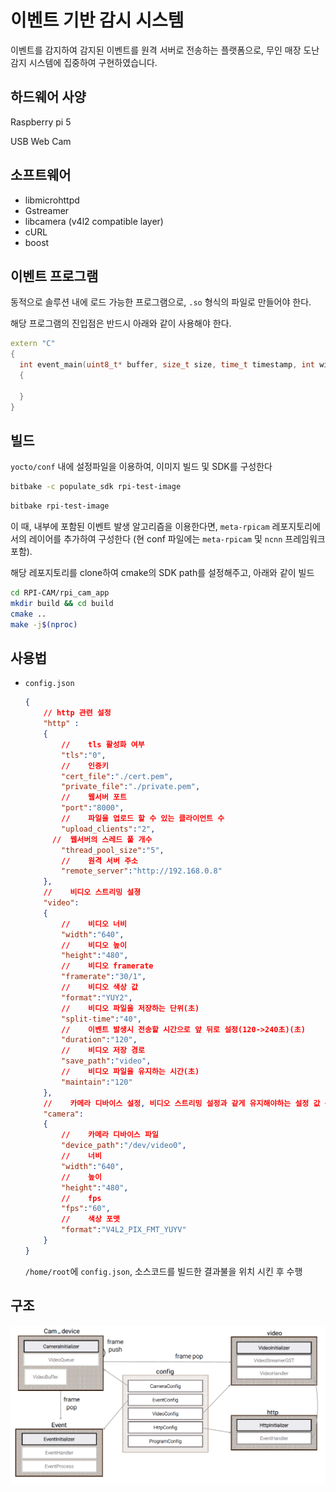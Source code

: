 # 이벤트 기반 감시 시스템

이벤트를 감지하여 감지된 이벤트를 원격 서버로 전송하는 플랫폼으로, 무인 매장 도난 감지 시스템에 집중하여 구현하였습니다.

## 하드웨어 사양

Raspberry pi 5

USB Web Cam

## 소프트웨어

- libmicrohttpd
- Gstreamer
- libcamera (v4l2 compatible layer)
- cURL
- boost 

## 이벤트 프로그램

동적으로 솔루션 내에 로드 가능한 프로그램으로, `.so` 형식의 파일로 만들어야 한다.

해당 프로그램의 진입점은 반드시 아래와 같이 사용해야 한다.
```cpp
extern "C"
{
  int event_main(uint8_t* buffer, size_t size, time_t timestamp, int width, int height)
  {
  
  }
}
```

## 빌드

`yocto/conf` 내에 설정파일을 이용하여, 이미지 빌드 및 SDK를 구성한다

```bash
bitbake -c populate_sdk rpi-test-image
```

```bash
bitbake rpi-test-image
```
이 때, 내부에 포함된 이벤트 발생 알고리즘을 이용한다면, `meta-rpicam` 레포지토리에서의 레이어를 추가하여 구성한다 (현 conf 파일에는 `meta-rpicam` 및 `ncnn` 프레임워크 포함).

해당 레포지토리를 clone하여 cmake의 SDK path를 설정해주고, 아래와 같이 빌드
```bash
cd RPI-CAM/rpi_cam_app
mkdir build && cd build
cmake ..
make -j$(nproc)
```

## 사용법

- `config.json`

  ```json
  {
      // http 관련 설정
      "http" :
      {
          //	tls 활성화 여부
          "tls":"0",
          //	인증키
          "cert_file":"./cert.pem",
          "private_file":"./private.pem",
          //	웹서버 포트
          "port":"8000",
          //	파일을 업로드 할 수 있는 클라이언트 수
          "upload_clients":"2",
  		//	웹서버의 스레드 풀 개수
          "thread_pool_size":"5",
          //	원격 서버 주소
          "remote_server":"http://192.168.0.8"
      },
      //	비디오 스트리밍 설졍
      "video":
      {
          //	비디오 너비
          "width":"640",
          //	비디오 높이
          "height":"480",
          //	비디오 framerate
          "framerate":"30/1",
          //	비디오 색상 값
          "format":"YUY2",
          //	비디오 파일을 저장하는 단위(초)
          "split-time":"40",
          //	이벤트 발생시 전송할 시간으로 앞 뒤로 설정(120->240초)(초)
          "duration":"120",
          //	비디오 저장 경로
          "save_path":"video",
          //	비디오 파일을 유지하는 시간(초)
          "maintain":"120"
      },
      //	카메라 디바이스 설정, 비디오 스트리밍 설정과 같게 유지해야하는 설정 값 존재
      "camera":
      {	
          //	카메라 디바이스 파일
          "device_path":"/dev/video0",
          //	너비
          "width":"640",
          //	높이
          "height":"480",
          //	fps
          "fps":"60",
          //	색상 포맷
          "format":"V4L2_PIX_FMT_YUYV"
      }
  }
  ```

  `/home/root`에 `config.json`, 소스코드를 빌드한 결과불을 위치 시킨 후 수행

## 구조

![RPI-CAM consistent](https://github.com/VEDA-Snackticon/RPI-CAM/blob/dev/readme/ko/RPI-CAM%20consist.PNG?raw=true)

